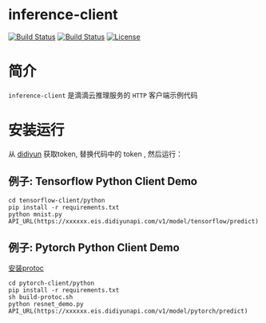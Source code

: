 # inference-client


[![Build Status](https://img.shields.io/github/stars/didiyun/inference-client.svg)](https://github.com/didiyun/inference-client)
[![Build Status](https://img.shields.io/github/forks/didiyun/inference-client.svg)](https://github.com/didiyun/inference-client)
[![License](https://img.shields.io/badge/License-Apache%202.0-blue.svg)](https://opensource.org/licenses/Apache-2.0)



# 简介
`inference-client` 是滴滴云推理服务的 `HTTP` 客户端示例代码

# 安装运行
从 [didiyun](https://app.didiyun.com/#/api/authtoken) 获取token, 替换代码中的 token , 然后运行：


## 例子: Tensorflow Python Client Demo
```shell
cd tensorflow-client/python
pip install -r requirements.txt
python mnist.py API_URL(https://xxxxxx.eis.didiyunapi.com/v1/model/tensorflow/predict)
```

## 例子: Pytorch Python Client Demo
[安装protoc](/pytorch-client/README.md)

```shell
cd pytorch-client/python
pip install -r requirements.txt
sh build-protoc.sh
python resnet_demo.py API_URL(https://xxxxxx.eis.didiyunapi.com/v1/model/pytorch/predict)
```
